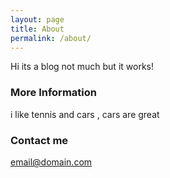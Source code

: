 ```yaml
---
layout: page
title: About
permalink: /about/
---
```


Hi its a blog not much but it works!

### More Information

i like tennis and cars , cars are great
### Contact me

[email@domain.com](mailto:email@domain.com)
